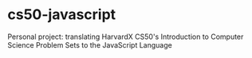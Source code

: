 # cs50-javascript
 Personal project: translating HarvardX CS50's Introduction to Computer Science Problem Sets to the JavaScript Language
